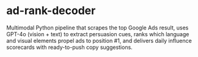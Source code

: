 # ad-rank-decoder
Multimodal Python pipeline that scrapes the top Google Ads result, uses GPT-4o (vision + text) to extract persuasion cues, ranks which language and visual elements propel ads to position #1, and delivers daily influence scorecards with ready-to-push copy suggestions.
